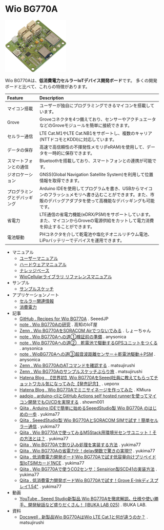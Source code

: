 # Wio BG770A

<a href="media/24.png"><img src="media/24.png" width="200"><a>

Wio BG770Aは、**低消費電力セルラーIoTデバイス開発ボード**です。
多くの開発ボードと比べて、これらの特徴があります。

|Feature|Description|
|:--|:--|
|マイコン搭載|ユーザーが独自にプログラミングできるマイコンを搭載しています。|
|Grove|Groveコネクタを4つ備えており、センサーやアクチュエータなどのGroveモジュールを簡単に接続できます。|
|セルラー通信|LTE Cat.M1やLTE Cat.NB1をサポートし、複数のキャリア(NTTドコモとKDDI)に対応しています。|
|データの保存|高速で高信頼性の不揮発性メモリ(FeRAM)を使用して、データを一時的に保存できます。|
|スマートフォンとの通信|Bluetoothを搭載しており、スマートフォンとの連携が可能です。|
|ジオロケーション|GNSS(Global Navigation Satellite System)を利用して位置情報を取得できます。|
|プログラミングとデバッギング|Arduino IDEを使用してプログラムを書き、USBからマイコンのフラッシュメモリへ書き込むことができます。また、市販のデバッグアダプタを使って高機能なデバッギングも可能です。|
|省電力|LTE通信の省電力機能(eDRX/PSM)をサポートしています。また、マイコンからGroveの電源供給をカットして電力消費を抑止することができます。|
|電池駆動|PHコネクタを介して乾電池や塩化チオニルリチウム電池、LiPoバッテリーでデバイスを運用できます。|

* マニュアル
    * [ユーザーマニュアル](user-manual.md)
    * [ハードウェアマニュアル](hardware.md)
    * [ナレッジベース](knowledgebase.md)
    * [WioCellularライブラリ リファレンスマニュアル](https://seeedjp.github.io/wio_cellular/)
* サンプル
    * [サンプルスケッチ](examples.md)
* アプリケーションノート
    * [セルラー関連情報](cellular.md)
    * [消費電力](power-consumption.md)
* 記事
    * [GitHub . Recipes for Wio BG770A](https://github.com/SeeedJP/wio_bg770a_recipes) . SeeedJP
    * [note . Wio BG770Aの研究](https://note.com/susa_lab/m/m2207f165ba87) . 高知のIoT屋
    * [Zenn . Wio BG770AをSORACOM Airでつないでみる](https://zenn.dev/showm001/articles/2024-12-01-01) . しょーちゃん
    * [note . Wio BG770Aへの道①検証前の準備](https://note.com/anysonica/n/n4b74dfc93ce0) . anysonica
    * [note . Wio BG770Aへの道②　乾電池で駆動するGPSユニットをつくる](https://note.com/anysonica/n/n7c6efc6c35a7) . anysonica
    * [note . WioBG770Aへの道③超音波距離センサー＋乾電池駆動＋PSM](https://note.com/anysonica/n/n7c99611a1a4c) . anysonica
    * [Zenn . Wio BG770AのATコマンドを確認する](https://zenn.dev/matsujirushi/articles/474d1de60c7c9b) . matsujirushi
    * [Zenn . Wio BG770Aのサンプルスケッチぶらり旅](https://zenn.dev/matsujirushi/articles/7a1de046f5f05b) . matsujirushi
    * [Hatena Blog . 【世界初】Wio BG770AをSeeed社員に教えてもらってチョットワカル気になってみた【発売記念】](https://uepon.hatenadiary.com/entry/2024/12/19/000000) . ueponx
    * [Hatena Blog . Wio BG770Aでミニサイネージを作ってみた](https://supernove.hatenadiary.jp/entry/2024/12/21/235847) . KMiura
    * [aadojo . arduino-cliとGitHub Actions self hosted runnerを使ってマイコン開発でもCI/CDを実現する](https://aadojo.alterbooth.com/entry/2024/12/22/111610) . showm001
    * [Qiita . Arduino IDEで簡単に始めるSeeedStudio製 Wio BG770A のはじめの一歩](https://qiita.com/yukima77/items/e45a44720cd7fffade3d) . yukima77
    * [Qiita . SeeedStudio製 Wio BG770AとSORACOM SIMで試す！簡単セルラー通信](https://qiita.com/yukima77/items/45793e72b2347ecbb18b) . yukima77
    * [Qiita . Wio BG770Aで使ってみるM5Stack用環境光センサユニット！その方法とは？](https://qiita.com/yukima77/items/aaf8ff2a3fd9249c8f4b) . yukima77
    * [Qiita . Wio BG770Aで割り込み処理を実装する方法](https://qiita.com/yukima77/items/536867589f62a82ef480) . yukima77
    * [Qiita . Wio BG770Aの省電力化！delay関数で驚きの実現!?](https://qiita.com/yukima77/items/7b9f3947890b486dff8b) . yukima77
    * [Qiita . 低消費電力開発ボードWio BG770Aで試す低容量向けプリペイド型IoTSIMカード1NCE](https://qiita.com/yukima77/items/bcbf2ff5e222a6e40a7b) . yukima77
    * [Qiita . Wio BG770Aで使うCO2センサ：Sensirion製SCD41の実装方法](https://qiita.com/yukima77/items/03144936684ed58af6d2) . yukima77
    * [Qiita . 低消費電力開発ボードWio BG770Aで試す！Grove E-Inkディスプレイ1.54"](https://qiita.com/yukima77/items/f0384929dd114c5e1858) . yukima77
* 動画
    * [YouTube . Seeed Studio新製品 Wio BG770Aを徹底解説。仕様や使い勝手、開発秘話など盛りだくさん！ [IBUKA LAB 025]](https://www.youtube.com/watch?v=8g5Je8jlzi8) . IBUKA LAB.
* 資料
    * [Docswell . 新製品Wio BG770AはWio LTE Cat.1と何が違うのか？](https://www.docswell.com/s/matsujirushi/ZEX737-2025-04-12-213741) . matsujirushi
